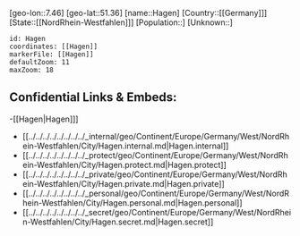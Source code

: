 ﻿---
location: [51.36,7.46]
mapzoom: [7,12] 
mapmarker: city 
type: City
tags:
- geo/City


SpocWebEntityId: 30697
isDeleted: false
confidential: public

---
[geo-lon::7.46]
[geo-lat::51.36]
[name::Hagen]
[Country::[[Germany]]]
[State::[[NordRhein-Westfahlen]]]
[Population::]
[Unknown::]


```leaflet
id: Hagen
coordinates: [[Hagen]]
markerFile: [[Hagen]]
defaultZoom: 11 
maxZoom: 18
```


## Confidential Links & Embeds: 
-[[Hagen|Hagen]]] 
- [[../../../../../../../../_internal/geo/Continent/Europe/Germany/West/NordRhein-Westfahlen/City/Hagen.internal.md|Hagen.internal]] 
- [[../../../../../../../../_protect/geo/Continent/Europe/Germany/West/NordRhein-Westfahlen/City/Hagen.protect.md|Hagen.protect]] 
- [[../../../../../../../../_private/geo/Continent/Europe/Germany/West/NordRhein-Westfahlen/City/Hagen.private.md|Hagen.private]] 
- [[../../../../../../../../_personal/geo/Continent/Europe/Germany/West/NordRhein-Westfahlen/City/Hagen.personal.md|Hagen.personal]] 
- [[../../../../../../../../_secret/geo/Continent/Europe/Germany/West/NordRhein-Westfahlen/City/Hagen.secret.md|Hagen.secret]] 
